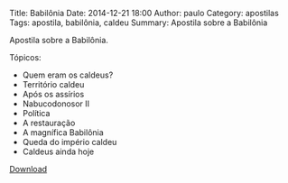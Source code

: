 Title: Babilônia
Date: 2014-12-21 18:00
Author: paulo
Category: apostilas
Tags: apostila, babilônia, caldeu
Summary: Apostila sobre a Babilônia

Apostila sobre a Babilônia.

Tópicos:

- Quem eram os caldeus?
- Território caldeu
- Após os assírios
- Nabucodonosor II
- Política
- A restauração
- A magnífica Babilônia
- Queda do império caldeu
- Caldeus ainda hoje


[Download](https://www.dropbox.com/s/r1gkcuv41hn9r95/Babil%C3%B4nia.pdf?dl=1)